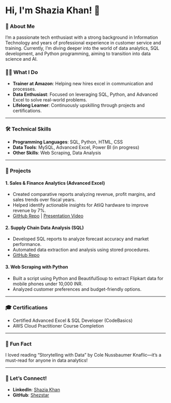 # Hi, I'm Shazia Khan! 👋

### 🚀 About Me
I’m a passionate tech enthusiast with a strong background in Information Technology and years of professional experience in customer service and training. Currently, I’m diving deeper into the world of data analytics, SQL development, and Python programming, aiming to transition into data science and AI.

### 👩‍💻 What I Do
- **Trainer at Amazon**: Helping new hires excel in communication and processes.  
- **Data Enthusiast**: Focused on leveraging SQL, Python, and Advanced Excel to solve real-world problems.  
- **Lifelong Learner**: Continuously upskilling through projects and certifications.  

---

### 🛠️ Technical Skills
- **Programming Languages**: SQL, Python, HTML, CSS  
- **Data Tools**: MySQL, Advanced Excel, Power BI (in progress)  
- **Other Skills**: Web Scraping, Data Analysis  

---

### 📂 Projects
#### 1. **Sales & Finance Analytics (Advanced Excel)**
- Created comparative reports analyzing revenue, profit margins, and sales trends over fiscal years.  
- Helped identify actionable insights for AtliQ hardware to improve revenue by 7%.  
- [GitHub Repo](https://github.com/Shezstar/Excel_Sales-and-Finance-Analytics) | [Presentation Video](https://www.youtube.com/watch?v=rRrMJdxBMLw&ab_channel=shaziakhan)  

#### 2. **Supply Chain Data Analysis (SQL)**
- Developed SQL reports to analyze forecast accuracy and market performance.  
- Automated data extraction and analysis using stored procedures.  
- [GitHub Repo](https://github.com/Shezstar/SQL-Finance-Analytics)  

#### 3. **Web Scraping with Python**
- Built a script using Python and BeautifulSoup to extract Flipkart data for mobile phones under 10,000 INR.  
- Analyzed customer preferences and budget-friendly options.  

---

### 🎓 Certifications
- Certified Advanced Excel & SQL Developer (CodeBasics)  
- AWS Cloud Practitioner Course Completion  

---

### 🌟 Fun Fact
I loved reading “Storytelling with Data” by Cole Nussbaumer Knaflic—it’s a must-read for anyone in data analytics!  

---

### 🤝 Let’s Connect!
- **LinkedIn**: [Shazia Khan](https://www.linkedin.com/in/shazia-khan-593a41324)  
- **GitHub**: [Shezstar](https://github.com/Shezstar)  
